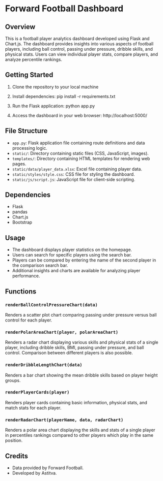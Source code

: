 # Forward Football Dashboard

## Overview

This is a football player analytics dashboard developed using Flask and Chart.js. The dashboard provides insights into various aspects of football players, including ball control, passing under pressure, dribble skills, and physical stats. Users can view individual player stats, compare players, and analyze percentile rankings.

## Getting Started

1. Clone the repository to your local machine

2. Install dependencies:
pip install -r requirements.txt

3. Run the Flask application:
python app.py

4. Access the dashboard in your web browser:
http://localhost:5000/


## File Structure

- `app.py`: Flask application file containing route definitions and data processing logic.
- `static/`: Directory containing static files (CSS, JavaScript, images).
- `templates/`: Directory containing HTML templates for rendering web pages.
- `static/data/player_data.xlsx`: Excel file containing player data.
- `static/styles/style.css`: CSS file for styling the dashboard.
- `static/js/script.js`: JavaScript file for client-side scripting.

## Dependencies

- Flask
- pandas
- Chart.js
- Bootstrap

## Usage

- The dashboard displays player statistics on the homepage.
- Users can search for specific players using the search bar.
- Players can be compared by entering the name of the second player in the comparison search bar.
- Additional insights and charts are available for analyzing player performance.

## Functions

### `renderBallControlPressureChart(data)`

Renders a scatter plot chart comparing passing under pressure versus ball control for each player.

### `renderPolarAreaChart(player, polarAreaChart)`

Renders a radar chart displaying various skills and physical stats of a single player, including dribble skills, BMI, passing under pressure, and ball control.
Comparison between different players is also possible.

### `renderDribbleLengthChart(data)`

Renders a bar chart showing the mean dribble skills based on player height groups.

### `renderPlayerCards(player)`

Renders player cards containing basic information, physical stats, and match stats for each player.

### `renderRadarChart(playerName, data, radarChart)`

Renders a polar area chart displaying the skills and stats of a single player in percentiles rankings compared to other players which play in the same position.

## Credits

- Data provided by Forward Football.
- Developed by Astitva.